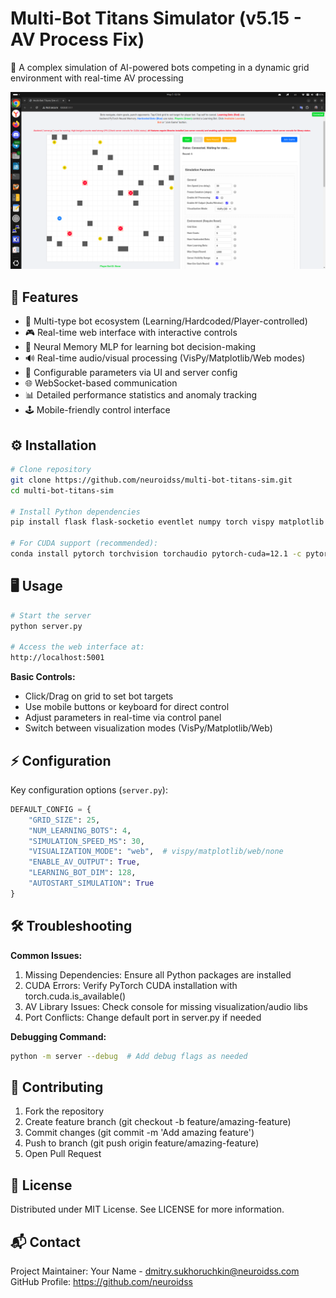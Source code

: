 # Multi-Bot Titans Simulator (v5.15 - AV Process Fix)

🌌 A complex simulation of AI-powered bots competing in a dynamic grid environment with real-time AV processing

![Simulation Screenshot](https://github.com/neuroidss/multi-bot-titans-sim/blob/main/Screenshot%20from%202025-05-05%2002-56-48.png?raw=true) <!-- Replace with actual screenshot path -->

## 🚀 Features

- 🤖 Multi-type bot ecosystem (Learning/Hardcoded/Player-controlled)
- 🎮 Real-time web interface with interactive controls
- 🧠 Neural Memory MLP for learning bot decision-making
- 🔊 Real-time audio/visual processing (VisPy/Matplotlib/Web modes)
- 🔧 Configurable parameters via UI and server config
- 🌐 WebSocket-based communication
- 📊 Detailed performance statistics and anomaly tracking
- 🕹️ Mobile-friendly control interface

## ⚙️ Installation

```bash
# Clone repository
git clone https://github.com/neuroidss/multi-bot-titans-sim.git
cd multi-bot-titans-sim

# Install Python dependencies
pip install flask flask-socketio eventlet numpy torch vispy matplotlib sounddevice python-socketio

# For CUDA support (recommended):
conda install pytorch torchvision torchaudio pytorch-cuda=12.1 -c pytorch -c nvidia
```

## 🖥️ Usage

```bash
# Start the server
python server.py

# Access the web interface at:
http://localhost:5001
```

**Basic Controls:**
- Click/Drag on grid to set bot targets
- Use mobile buttons or keyboard for direct control
- Adjust parameters in real-time via control panel
- Switch between visualization modes (VisPy/Matplotlib/Web)

## ⚡ Configuration

Key configuration options (`server.py`):
```python
DEFAULT_CONFIG = {
    "GRID_SIZE": 25,
    "NUM_LEARNING_BOTS": 4,
    "SIMULATION_SPEED_MS": 30,
    "VISUALIZATION_MODE": "web",  # vispy/matplotlib/web/none
    "ENABLE_AV_OUTPUT": True,
    "LEARNING_BOT_DIM": 128,
    "AUTOSTART_SIMULATION": True
}
```

## 🛠️ Troubleshooting

**Common Issues:**
1. Missing Dependencies: Ensure all Python packages are installed
2. CUDA Errors: Verify PyTorch CUDA installation with torch.cuda.is_available()
3. AV Library Issues: Check console for missing visualization/audio libs
4. Port Conflicts: Change default port in server.py if needed

**Debugging Command:**
```bash
python -m server --debug  # Add debug flags as needed
```

## 🤝 Contributing

1. Fork the repository
2. Create feature branch (git checkout -b feature/amazing-feature)
3. Commit changes (git commit -m 'Add amazing feature')
4. Push to branch (git push origin feature/amazing-feature)
5. Open Pull Request

## 📜 License

Distributed under MIT License. See LICENSE for more information.

## 📬 Contact

Project Maintainer: Your Name - dmitry.sukhoruchkin@neuroidss.com
GitHub Profile: https://github.com/neuroidss
